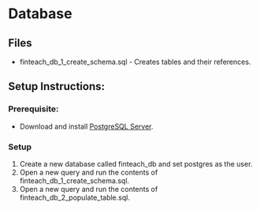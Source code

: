 # Database
## Files
* finteach_db_1_create_schema.sql - Creates tables and their references.

## Setup Instructions:
### Prerequisite:
* Download and install [PostgreSQL Server](https://www.postgresql.org/download/).

### Setup
1. Create a new database called finteach_db and set postgres as the user.
2. Open a new query and run the contents of finteach_db_1_create_schema.sql.
3. Open a new query and run the contents of finteach_db_2_populate_table.sql.
